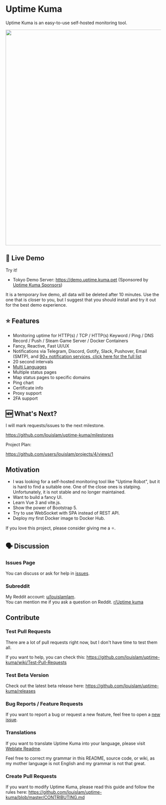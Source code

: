 # Uptime Kuma

Uptime Kuma is an easy-to-use self-hosted monitoring tool.

<img src="https://user-images.githubusercontent.com/1336778/212262296-e6205815-ad62-488c-83ec-a5b0d0689f7c.jpg" width="700" alt="" />

## 🥔 Live Demo

Try it!

- Tokyo Demo Server: https://demo.uptime.kuma.pet (Sponsored by [Uptime Kuma Sponsors](https://github.com/louislam/uptime-kuma#%EF%B8%8F-sponsors))

It is a temporary live demo, all data will be deleted after 10 minutes. Use the one that is closer to you, but I suggest that you should install and try it out for the best demo experience.

## ⭐ Features

* Monitoring uptime for HTTP(s) / TCP / HTTP(s) Keyword / Ping / DNS Record / Push / Steam Game Server / Docker Containers
* Fancy, Reactive, Fast UI/UX
* Notifications via Telegram, Discord, Gotify, Slack, Pushover, Email (SMTP), and [90+ notification services, click here for the full list](https://github.com/louislam/uptime-kuma/tree/master/src/components/notifications)
* 20 second intervals
* [Multi Languages](https://github.com/louislam/uptime-kuma/tree/master/src/lang)
* Multiple status pages
* Map status pages to specific domains
* Ping chart
* Certificate info
* Proxy support
* 2FA support

## 🆕 What's Next?

I will mark requests/issues to the next milestone.

https://github.com/louislam/uptime-kuma/milestones

Project Plan:

https://github.com/users/louislam/projects/4/views/1

## Motivation

* I was looking for a self-hosted monitoring tool like "Uptime Robot", but it is hard to find a suitable one. One of the close ones is statping. Unfortunately, it is not stable and no longer maintained.
* Want to build a fancy UI.
* Learn Vue 3 and vite.js.
* Show the power of Bootstrap 5.
* Try to use WebSocket with SPA instead of REST API.
* Deploy my first Docker image to Docker Hub.

If you love this project, please consider giving me a ⭐.

## 🗣️ Discussion

### Issues Page

You can discuss or ask for help in [issues](https://github.com/louislam/uptime-kuma/issues).

### Subreddit

My Reddit account: [u/louislamlam](https://reddit.com/u/louislamlam).  
You can mention me if you ask a question on Reddit.
[r/Uptime kuma](https://www.reddit.com/r/UptimeKuma/)

## Contribute

### Test Pull Requests

There are a lot of pull requests right now, but I don't have time to test them all.

If you want to help, you can check this:
https://github.com/louislam/uptime-kuma/wiki/Test-Pull-Requests

### Test Beta Version

Check out the latest beta release here: https://github.com/louislam/uptime-kuma/releases

### Bug Reports / Feature Requests
If you want to report a bug or request a new feature, feel free to open a [new issue](https://github.com/louislam/uptime-kuma/issues).

### Translations
If you want to translate Uptime Kuma into your language, please visit [Weblate Readme](https://github.com/louislam/uptime-kuma/blob/master/src/lang/README.md).

Feel free to correct my grammar in this README, source code, or wiki, as my mother language is not English and my grammar is not that great.

### Create Pull Requests
If you want to modify Uptime Kuma, please read this guide and follow the rules here: https://github.com/louislam/uptime-kuma/blob/master/CONTRIBUTING.md
